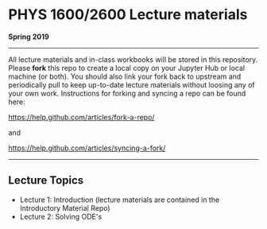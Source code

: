 # PHYS 1600/2600 Lecture materials
**Spring 2019**
___

All lecture materials and in-class workbooks will be stored in this repository. Please **fork** this repo to create a local copy on your Jupyter Hub or local machine (or both). You should also link your fork back to upstream and periodically pull to keep up-to-date lecture materials without loosing any of your own work. Instructions for forking and syncing a repo can be found here:

https://help.github.com/articles/fork-a-repo/

and

https://help.github.com/articles/syncing-a-fork/

---

## Lecture Topics
* Lecture 1: Introduction (lecture materials are contained in the Introductory Material Repo)
* Lecture 2: Solving ODE's

